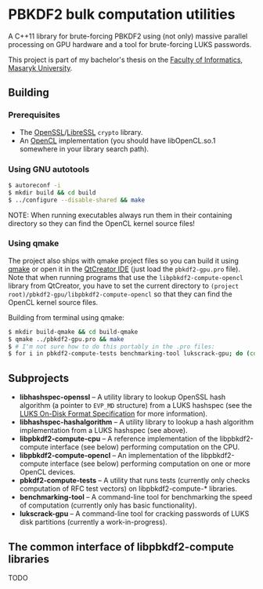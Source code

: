 # PBKDF2 bulk computation utilities
A C++11 library for brute-forcing PBKDF2 using (not only) massive parallel processing on GPU hardware and a tool for brute-forcing LUKS passwords.

This project is part of my bachelor's thesis on the [Faculty of Informatics, Masaryk University](https://www.fi.muni.cz).

## Building

### Prerequisites

 * The [OpenSSL](https://www.openssl.org/)/[LibreSSL](http://www.libressl.org/) `crypto` library.
 * An [OpenCL](https://www.khronos.org/opencl/) implementation (you should have libOpenCL.so.1 somewhere in your library search path).

### Using GNU autotools

```bash
$ autoreconf -i
$ mkdir build && cd build
$ ../configure --disable-shared && make
```

NOTE: When running executables always run them in their containing directory so they can find the OpenCL kernel source files!

### Using qmake

The project also ships with qmake project files so you can build it using [qmake](http://doc.qt.io/qt-4.8/qmake-manual.html) or open it in the [QtCreator IDE](http://wiki.qt.io/Category:Tools::QtCreator) (just load the `pbkdf2-gpu.pro` file). Note that when running programs that use the `libpbkdf2-compute-opencl` library from QtCreator, you have to set the current directory to `(project root)/pbkdf2-gpu/libpbkdf2-compute-opencl` so that they can find the OpenCL kernel source files.

Building from terminal using qmake:

```bash
$ mkdir build-qmake && cd build-qmake
$ qmake ../pbkdf2-gpu.pro && make
$ # I'm not sure how to do this portably in the .pro files:
$ for i in pbkdf2-compute-tests benchmarking-tool lukscrack-gpu; do (cd $i && ln -s ../../libpbkdf2-compute-opencl/data data); done
```

## Subprojects
 * **libhashspec-openssl** &ndash; A utility library to lookup OpenSSL hash algorithm (a pointer to `EVP_MD` structure) from a LUKS hashspec (see the [LUKS On-Disk Format Specification](https://gitlab.com/cryptsetup/cryptsetup/wikis/LUKS-standard/on-disk-format.pdf) for more information).
 * **libhashspec-hashalgorithm** &ndash; A utility library to lookup a hash algorithm implementation from a LUKS hashspec (see above).
 * **libpbkdf2-compute-cpu** &ndash; A reference implementation of the libpbkdf2-compute interface (see below) performing computation on the CPU.
 * **libpbkdf2-compute-opencl** &ndash; An implementation of the libpbkdf2-compute interface (see below) performing computation on one or more OpenCL devices.
 * **pbkdf2-compute-tests** &ndash; A utility that runs tests (currently only checks computation of RFC test vectors) on libpbkdf2-compute-\* libraries.
 * **benchmarking-tool** &ndash; A command-line tool for benchmarking the speed of computation (currently only has basic functionality).
 * **lukscrack-gpu** &ndash; A command-line tool for cracking passwords of LUKS disk partitions (currently a work-in-progress).

## The common interface of libpbkdf2-compute libraries

TODO
